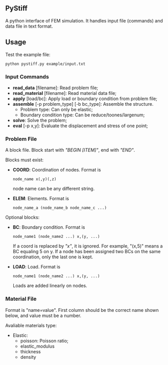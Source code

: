 ## PyStiff

A python interface of FEM simulation. It handles input file (commands) and data file in text format.

## Usage

Test the example file:

    python pystiff.py example/input.txt

### Input Commands

- __read_data__ [filename]: Read problem file;
- __read_material__ [filename]: Read material data file;
- __apply__ [load/bc]: Apply load or boundary condition from problem file;
- __assemble__ [-p problem_type] [-b bc_type]: Assemble the structure.
  - Problem type: Can only be elastic;
  - Boundary condition type: Can be reduce/toones/largenum;
- __solve__: Solve the problem;
- __eval__ [-p x,y]: Evaluate the displacement and stress of one point;

### Problem File

A block file. Block start with _"BEGIN [ITEM]"_, end with _"END"_.

Blocks must exist:

  - __COORD__: Coordination of nodes. Format is
      
        node_name x(,y)(,z)

    node name can be any different string.
  - __ELEM__: Elements. Format is

        node_name_a (node_name_b node_name_c ...)
  
Optional blocks:
  - __BC__: Boundary condition. Format is

        node_name1 (node_name2 ...) x,(y, ...)


      If a coord is replaced by _"x"_, it is ignored. For example, "(x,5)" means a BC equaling 5 on y.
      If a node has been assigned two BCs on the same coordination, only the last one is kept.

  - __LOAD__: Load. Format is
    
        node_name1 (node_name2 ...) x,(y, ...)

     Loads are added linearly on nodes.

### Material File

Format is "name=value". First column should be the correct name shown below, and value must be a number.

Avaliable materials type:
  - Elastic:
      - poisson: Poisson ratio;
      - elastic_modulus
      - thickness
      - density
